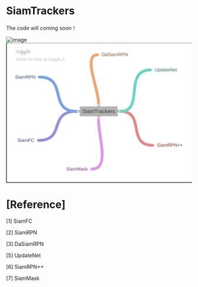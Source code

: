 # SiamTrackers
The code will coming soon！

![image](https://github.com/HonglinChu/SiamTrackers/tree/master/image/deep.jpg)
![image](./image/deep.jpg)
# [Reference]

   [1] SiamFC 

   [2] SiamRPN

   [3] DaSiamRPN

   [5] UpdateNet

   [6] SiamRPN++

   [7] SiamMask

